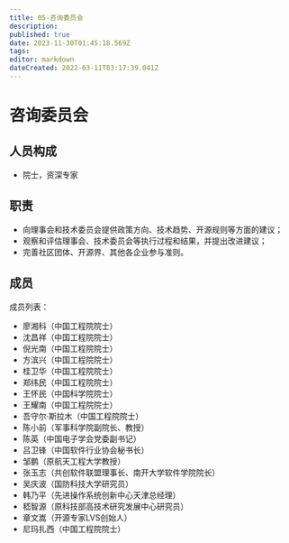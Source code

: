 ```yaml
---
title: 05-咨询委员会
description: 
published: true
date: 2023-11-30T01:45:18.569Z
tags: 
editor: markdown
dateCreated: 2022-03-11T03:17:39.041Z
---
```


# 咨询委员会

## 人员构成

* 院士，资深专家

## 职责

* 向理事会和技术委员会提供政策方向、技术趋势、开源规则等方面的建议；
* 观察和评估理事会、技术委员会等执行过程和结果，并提出改进建议；
* 完善社区团体、开源界、其他各企业参与准则。

## 成员

<!-- [成员列表]() -->
成员列表：
- 廖湘科（中国工程院院士）
- 沈昌祥（中国工程院院士）
- 倪光南（中国工程院院士）
- 方滨兴（中国工程院院士）
- 桂卫华（中国工程院院士）
- 郑纬民（中国工程院院士）
- 王怀民（中国科学院院士）
- 王耀南（中国工程院院士）
- 吾守尔·斯拉木（中国工程院院士）
- 陈小前（军事科学院副院长、教授）
- 陈英（中国电子学会党委副书记）
- 吕卫锋（中国软件行业协会秘书长）
- 邹鹏（原航天工程大学教授）
- 张玉志（共创软件联盟理事长、南开大学软件学院院长）
- 吴庆波（国防科技大学研究员）
- 韩乃平（先进操作系统创新中心天津总经理）
- 嵇智源（原科技部高技术研究发展中心研究员）
- 章文嵩（开源专家LVS创始人）
- 尼玛扎西（中国工程院院士）